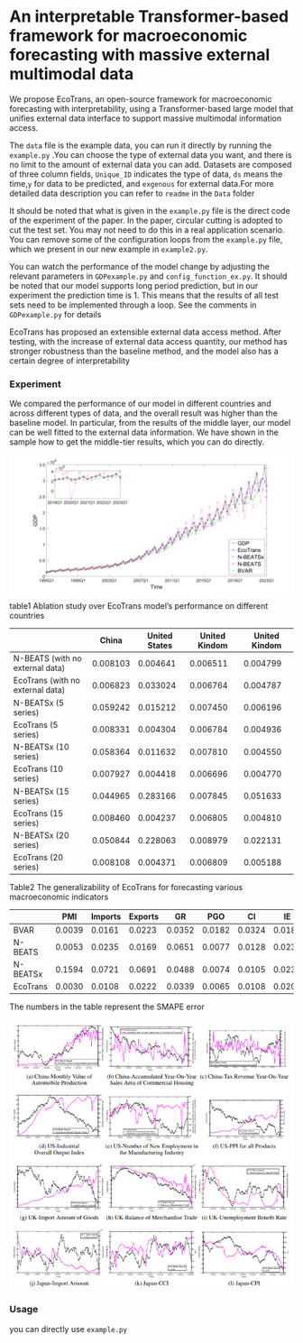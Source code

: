 # An interpretable Transformer-based framework for macroeconomic forecasting with massive external multimodal data

We propose EcoTrans, an open-source framework for macroeconomic forecasting with interpretability, using a
Transformer-based large model that unifies external data interface to support massive multimodal information access.

The `data` file is the example data, you can run it directly by running the `example.py` .You can choose the type of
external data you want, and there is no limit to the amount of external data you can add. Datasets are composed of three
column fields, `Unique_ID` indicates the type of data, `ds` means the time,`y` for data to be predicted, and `exgenous`
for external data.For more detailed data description you can refer to `readme` in the `Data` folder

It should be noted that what is given in the `example.py` file is the direct code of the experiment of the paper. In the
paper, circular cutting is adopted to cut the test set. You may not need to do this in a real application scenario. You
can remove some of the configuration loops from the `example.py` file, which we present in our new example
in `example2.py`.

You can watch the performance of the model change by adjusting the relevant parameters in `GDPexample.py`
and `config_function_ex.py`. It should be noted that our model supports long period prediction, but in our experiment
the prediction time is 1. This means that the results of all test sets need to be implemented through a loop. See the
comments in `GDPexample.py` for details

EcoTrans has proposed an extensible external data access method. After testing, with the increase of external data
access quantity, our method has stronger robustness than the baseline method, and the model also has a certain degree of
interpretability

### Experiment

We compared the performance of our model in different countries and across different types of data, and the overall
result was higher than the baseline model. In particular, from the results of the middle layer, our model can be well
fitted to the external data information. We have shown in the sample how to get the middle-tier results, which you can
do directly.

![image](https://github.com/navfour/ecotrans/blob/main/img/img1.svg)

table1 Ablation study over EcoTrans model’s performance on different countries

|     | China  | United States  | United Kindom | United Kindom |
|  ----  | ----  | ----  | ---- | ---- |
| N-BEATS (with no external data)   | 0.008103 | 0.004641  | 0.006511 | 0.004799 |
| EcoTrans (with no external data)  |0.006823|	0.033024|	0.006764|	0.004787|
| N-BEATSx (5 series)   |0.059242|	0.015212|	0.007450|	0.006196|
| EcoTrans (5 series)  |0.008331|	0.004304|	0.006784|	0.004936|
| N-BEATSx (10 series)  |0.058364|	0.011632|	0.007810|	0.004550|
| EcoTrans (10 series)  |0.007927|	0.004418|	0.006696|	0.004770|
| N-BEATSx (15 series)  |0.044965|	0.283166|	0.007845|	0.051633|
| EcoTrans (15 series)  |0.008460|	0.004237|	0.006805|	0.004810|
| N-BEATSx (20 series)  |0.050844|	0.228063|	0.008979|	0.022131|
| EcoTrans (20 series)  |0.008108|	0.004371|	0.006809|	0.005188|

Table2 The generalizability of EcoTrans for forecasting various macroeconomic indicators

|     | PMI  | Imports  | Exports | GR | PGO | CI | IE | Tax |
|  ----  | ----  | ----  | ---- | ---- | ---- | ---- | ---- | ---- |
|BVAR|0.0039|0.0161|0.0223|0.0352|0.0182|0.0324|0.0189 |0.0361|
|N-BEATS|0.0053|0.0235|0.0169|0.0651|0.0077|0.0128|0.0238 |0.0565|
|N-BEATSx|0.1594|0.0721|0.0691|0.0488|0.0074|0.0105|0.0232 |0.0591|
|EcoTrans |0.0030|0.0108|0.0222|0.0339|0.0065|0.0108|0.0208 |0.0420|




The numbers in the table represent the SMAPE error

![image](https://github.com/navfour/ecotrans/blob/main/img/img2.png)



### Usage

you can directly use `example.py`
